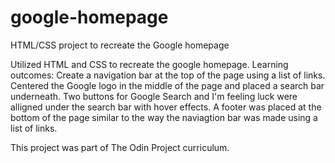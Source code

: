 # google-homepage
HTML/CSS project to recreate the Google homepage

Utilized HTML and CSS to recreate the google homepage.
Learning outcomes:
Create a navigation bar at the top of the page using
a list of links. Centered the Google logo in the middle
of the page and placed a search bar underneath. Two
buttons for Google Search and I'm feeling luck were
alligned under the search bar with hover effects. A
footer was placed at the bottom of the page similar to
the way the naviagtion bar was made using a list of links.

This project was part of The Odin Project curriculum.